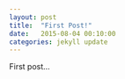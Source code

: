 ```yaml
---
layout: post
title:  "First Post!"
date:   2015-08-04 00:10:00
categories: jekyll update
---
```

First post...
